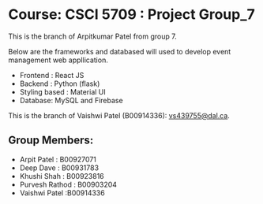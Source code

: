 # Course: CSCI 5709 : Project Group_7

This is the branch of Arpitkumar Patel from group 7.

Below are the frameworks and databased will used to develop event management web appllication.

- Frontend : React JS
- Backend : Python (flask)
- Styling based : Material UI
- Database: MySQL and Firebase

This is the branch of Vaishwi Patel (B00914336): vs439755@dal.ca.

## Group Members:

- Arpit Patel : B00927071
- Deep Dave : B00931783
- Khushi Shah : B00923816
- Purvesh Rathod : B00903204
- Vaishwi Patel :B00914336
